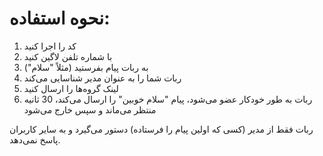 #  نحوه استفاده:

1. کد را اجرا کنید
2. با شماره تلفن لاگین کنید
3. به ربات پیام بفرستید (مثلاً "سلام")
4. ربات شما را به عنوان مدیر شناسایی می‌کند
5. لینک گروه‌ها را ارسال کنید
6. ربات به طور خودکار عضو می‌شود، پیام "سلام خوبین" را ارسال می‌کند، 30 ثانیه منتظر می‌ماند و سپس خارج می‌شود

ربات فقط از مدیر (کسی که اولین پیام را فرستاده) دستور می‌گیرد و به سایر کاربران پاسخ نمی‌دهد.
